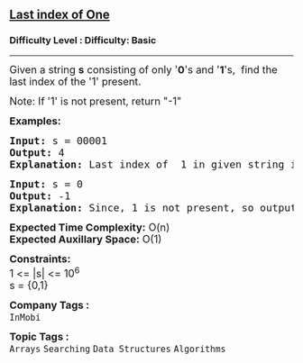<h2><a href="https://www.geeksforgeeks.org/problems/last-index-of-15847/1?page=1&category=Searching&difficulty=Basic&sortBy=submissions">Last index of One</a></h2><h3>Difficulty Level : Difficulty: Basic</h3><hr><div class="problems_problem_content__Xm_eO"><p><span style="font-size: 18px;">Given a string <strong>s</strong> consisting of only '<strong>0</strong>'s and '<strong>1</strong>'s,&nbsp; find the last index of the '1' present.<br></span></p>
<p><span style="font-size: 18px;">Note:&nbsp;</span><span style="font-size: 18px;">If '1' is not present, return "-1"</span></p>
<p><span style="font-size: 18px;"><strong>Examples:</strong></span></p>
<pre><span style="font-size: 18px;"><strong>Input: </strong>s = 00001
<strong>Output: </strong>4
<strong>Explanation: </strong>Last index of&nbsp; 1 in given string is 4.</span>
</pre>
<pre><span style="font-size: 18px;"><strong>Input:</strong> s =<strong> </strong>0
<strong>Output: </strong>-1
<strong>Explanation: </strong>Since, 1 is not present, so output is -1.</span></pre>
<p><span style="font-size: 18px;"><strong>Expected Time Complexity:</strong> O(n)<br><strong>Expected Auxillary Space:</strong> O(1)</span></p>
<p><span style="font-size: 18px;"><strong>Constraints: </strong><br>1 &lt;= |s| &lt;= 10<sup>6</sup><br>s = {0,1}</span></p></div><p><span style=font-size:18px><strong>Company Tags : </strong><br><code>InMobi</code>&nbsp;<br><p><span style=font-size:18px><strong>Topic Tags : </strong><br><code>Arrays</code>&nbsp;<code>Searching</code>&nbsp;<code>Data Structures</code>&nbsp;<code>Algorithms</code>&nbsp;